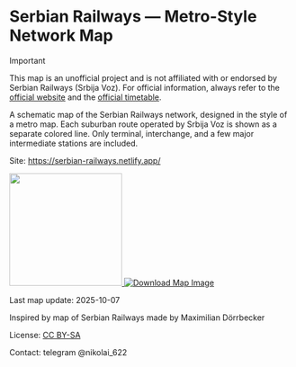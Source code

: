 # Serbian Railways — Metro-Style Network Map

> [!IMPORTANT]
> This map is an unofficial project and is not affiliated with or endorsed by Serbian Railways (Srbija Voz). For official information, always refer to the [official website](https://www.srbijavoz.rs/) and the [official timetable](https://w3.srbvoz.rs/redvoznje).

A schematic map of the Serbian Railways network, designed in the style of a metro map. Each suburban route operated by Srbija Voz is shown as a separate colored line. Only terminal, interchange, and a few major intermediate stations are included.

Site: https://serbian-railways.netlify.app/


<a href="https://serbian-railways.netlify.app/map.png" target="_blank">
  <img src="https://serbian-railways.netlify.app/map.png" width="200"/>
</a>


<a href="https://serbian-railways.netlify.app/map.png">
  <img src="https://img.shields.io/badge/📥_Download-Map_Image-blue?style=for-the-badge" alt="Download Map Image">
</a>

Last map update: 2025-10-07

Inspired by map of Serbian Railways made by Maximilian Dörrbecker

License: [CC BY-SA](https://creativecommons.org/licenses/by-sa/4.0/deed.en)

Contact: telegram @nikolai_622

